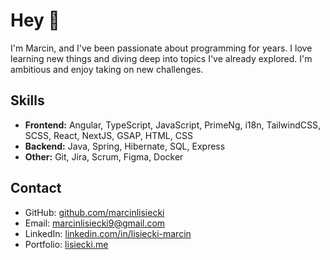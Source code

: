 # Hey 👋
I'm Marcin, and I've been passionate about programming for years. I love learning new things and diving deep into topics I've already explored. I'm ambitious and enjoy taking on new challenges.

## Skills
- **Frontend:** Angular, TypeScript, JavaScript, PrimeNg, i18n, TailwindCSS, SCSS, React, NextJS, GSAP, HTML, CSS
- **Backend:** Java, Spring, Hibernate, SQL, Express
- **Other:** Git, Jira, Scrum, Figma, Docker

## Contact
- GitHub: [github.com/marcinlisiecki](https://github.com/marcinlisiecki)
- Email: marcinlisiecki9@gmail.com
- LinkedIn: [linkedin.com/in/lisiecki-marcin](https://www.linkedin.com/in/lisiecki-marcin)
- Portfolio: [lisiecki.me](https://lisiecki.me)



